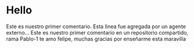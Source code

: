 # Hello
Este es nuestro primer comentario.
Esta linea fue agregada por un agente externo... 
Este es nuestro primer comentario en un repositorio compartido, rama Pablo-1 te amo felipe, muchas gracias por enseñarme esta maravilla

